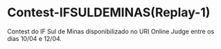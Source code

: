 # Contest-IFSULDEMINAS(Replay-1)
Contest do IF Sul de Minas disponibilizado no URI Online Judge entre os dias 10/04 e 12/04.
